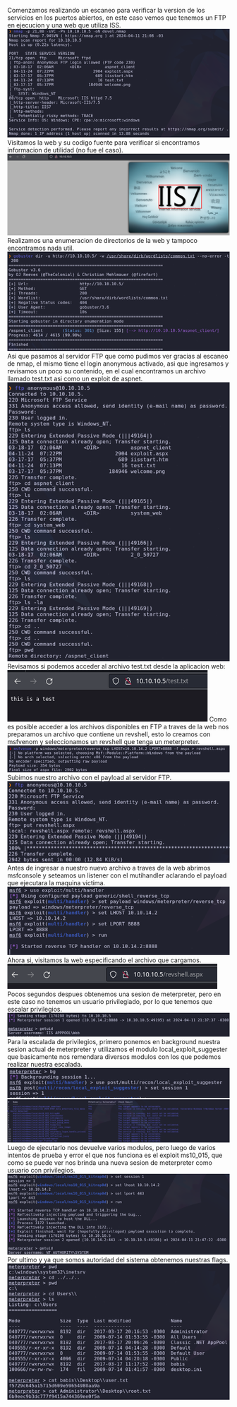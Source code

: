 Comenzamos realizando un escaneo para verificar la version de los servicios en los puertos abiertos, en este caso vemos que tenemos un FTP en ejecucion y una web que utiliza ISS.
![](../../Images/Pasted%20image%2020240411210847.png)
Visitamos la web y su codigo fuente para verificar si encontramos informacion de utilidad (no fue el caso).
![](../../Images/Pasted%20image%2020240411210937.png)
Realizamos una enumeracion de directorios de la web y tampoco encontramos nada util.
![](../../Images/Pasted%20image%2020240411211137.png)
Asi que pasamos al servidor FTP que como pudimos ver gracias al escaneo de nmap, el mismo tiene el login anonymous activado, asi que ingresamos y revisamos un poco su contenido, en el cual encontramos un archivo llamado test.txt asi como un exploit de aspnet.
![](../../Images/Pasted%20image%2020240411211444.png)
Revisamos si podemos acceder al archivo test.txt desde la aplicacion web:
![](../../Images/Pasted%20image%2020240411212307.png)
Como es posible acceder a los archivos disponibles en FTP a traves de la web nos preparamos un archivo que contiene un revshell, esto lo creamos con msfvenom y seleccionamos un revshell que tenga un meterpreter.
![](../../Images/Pasted%20image%2020240411213510.png)
Subimos nuestro archivo con el payload al servidor FTP.
![](../../Images/Pasted%20image%2020240411213543.png)
Antes de ingresar a nuestro nuevo archivo a traves de la web abrimos msfconsole y seteamos un listener con el mutihandler aclarando el payload que ejecutara la maquina victima.
![](../../Images/Pasted%20image%2020240411213725.png)
Ahora si, visitamos la web especificando el archivo que cargamos.
![](../../Images/Pasted%20image%2020240411213800.png)
Pocos segundos despues obtenemos una sesion de meterpreter, pero en este caso no tenemos un usuario privilegiado, por lo que tenemos que escalar privilegios.
![](../../Images/Pasted%20image%2020240411213752.png)
Para la escalada de privilegios, primero ponemos en background nuestra sesion actual de meterpreter y utilizamos el modulo local_exploit_suggester que basicamente nos remendara diversos modulos con los que podemos realizar nuestra escalada.
![](../../Images/Pasted%20image%2020240411213919.png)
![](../../Images/Pasted%20image%2020240411214133.png)
Luego de ejecutarlo nos devuelve varios modulos, pero luego de varios intentos de prueba y error el que  nos funciona es el exploit ms10_015, que como se puede ver nos brinda una nueva sesion de meterpreter como usuario con privilegios.
![](../../Images/Pasted%20image%2020240411214804.png)
Por ultimo y ya que somos autoridad del sistema obtenemos nuestras flags.
![](../../Images/Pasted%20image%2020240411214901.png)

